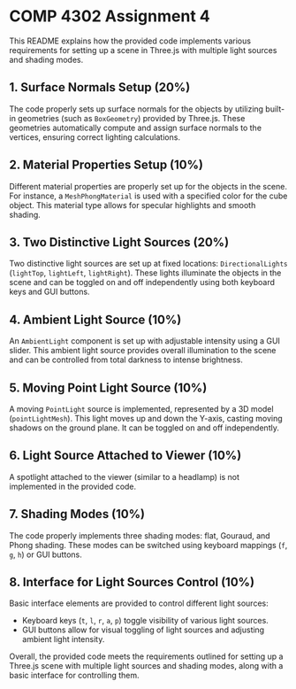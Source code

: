 # COMP 4302 Assignment 4

This README explains how the provided code implements various requirements for setting up a scene in Three.js with multiple light sources and shading modes.

## 1. Surface Normals Setup (20%)

The code properly sets up surface normals for the objects by utilizing built-in geometries (such as `BoxGeometry`) provided by Three.js. These geometries automatically compute and assign surface normals to the vertices, ensuring correct lighting calculations.

## 2. Material Properties Setup (10%)

Different material properties are properly set up for the objects in the scene. For instance, a `MeshPhongMaterial` is used with a specified color for the cube object. This material type allows for specular highlights and smooth shading.

## 3. Two Distinctive Light Sources (20%)

Two distinctive light sources are set up at fixed locations: `DirectionalLights` (`lightTop`, `lightLeft`, `lightRight`). These lights illuminate the objects in the scene and can be toggled on and off independently using both keyboard keys and GUI buttons.

## 4. Ambient Light Source (10%)

An `AmbientLight` component is set up with adjustable intensity using a GUI slider. This ambient light source provides overall illumination to the scene and can be controlled from total darkness to intense brightness.

## 5. Moving Point Light Source (10%)

A moving `PointLight` source is implemented, represented by a 3D model (`pointLightMesh`). This light moves up and down the Y-axis, casting moving shadows on the ground plane. It can be toggled on and off independently.

## 6. Light Source Attached to Viewer (10%)

A spotlight attached to the viewer (similar to a headlamp) is not implemented in the provided code.

## 7. Shading Modes (10%)

The code properly implements three shading modes: flat, Gouraud, and Phong shading. These modes can be switched using keyboard mappings (`f`, `g`, `h`) or GUI buttons.

## 8. Interface for Light Sources Control (10%)

Basic interface elements are provided to control different light sources:
- Keyboard keys (`t`, `l`, `r`, `a`, `p`) toggle visibility of various light sources.
- GUI buttons allow for visual toggling of light sources and adjusting ambient light intensity.

Overall, the provided code meets the requirements outlined for setting up a Three.js scene with multiple light sources and shading modes, along with a basic interface for controlling them.